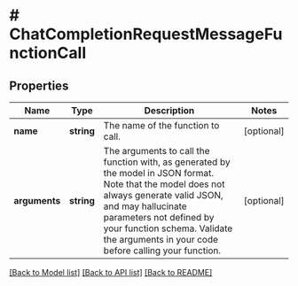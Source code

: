 # # ChatCompletionRequestMessageFunctionCall

## Properties

Name | Type | Description | Notes
------------ | ------------- | ------------- | -------------
**name** | **string** | The name of the function to call. | [optional]
**arguments** | **string** | The arguments to call the function with, as generated by the model in JSON format. Note that the model does not always generate valid JSON, and may hallucinate parameters not defined by your function schema. Validate the arguments in your code before calling your function. | [optional]

[[Back to Model list]](../../README.md#models) [[Back to API list]](../../README.md#endpoints) [[Back to README]](../../README.md)
